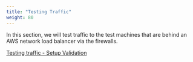 ```yaml
---
title: "Testing Traffic"
weight: 80
---
```

In this section, we will test traffic to the test machines that are behind an AWS network load balancer via the firewalls.

[Testing traffic - Setup Validation](../80_Testing_Traffic/1_Testing_Traffic.md)